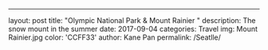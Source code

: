 ---
layout: post
title:  "Olympic National Park & Mount Rainier "
description: The snow mount in the summer
date:  2017-09-04 
categories: Travel
img: Mount Rainier.jpg
color: 'CCFF33'
author: Kane Pan
permalink: /Seatlle/